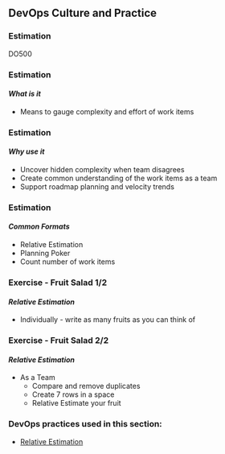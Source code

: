 <!-- .slide: data-background-image="images/RH_NewBrand_Background.png" -->
## DevOps Culture and Practice <!-- {_class="course-title"} -->
### Estimation <!-- {_class="title-color"} -->
DO500 <!-- {_class="title-color"} -->



### Estimation
#### _What is it_
* Means to gauge complexity and effort of work items



### Estimation
#### _Why use it_
* Uncover hidden complexity when team disagrees
* Create common understanding of the work items as a team
* Support roadmap planning and velocity trends



### Estimation
#### _Common Formats_
* Relative Estimation
* Planning Poker
* Count number of work items



### Exercise - Fruit Salad 1/2
#### _Relative Estimation_
* Individually - write as many fruits as you can think of



### Exercise - Fruit Salad 2/2
#### _Relative Estimation_
* As a Team
  * Compare and remove duplicates
  * Create 7 rows in a space
  * Relative Estimate your fruit



<!-- .slide: data-background-image="images/chef-background.png", class="white-style" -->
### DevOps practices used in this section:
- [Relative Estimation](https://openpracticelibrary.com/practice/relative-estimation/)
